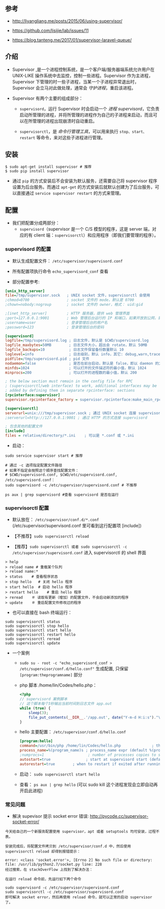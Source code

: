 ## 参考
* http://liyangliang.me/posts/2015/06/using-supervisor/

* https://github.com/lisijie/lab/issues/11  

* https://blog.tanteng.me/2017/01/supervisor-laravel-queue/


## 介绍
* Supervisor ,是一个进程控制系统，是一个客户端/服务器端系统允许用户在UNIX-LIKE 操作系统中去监控，控制一些进程。Supervisor 作为主进程，Supervisor 下管理的时一些子进程，当某一个子进程异常退出时，Supervisor 会立马对此做处理，通常会 _守护进程_，重启该进程。

* Supervisor 有两个主要的组成部分：
    * `supervisord`，运行 Supervisor 时会启动一个 _进程 supervisord_，它负责启动所管理的进程，并将所管理的进程作为自己的子进程来启动，而且可以在所管理的进程出现崩溃时自动重启。
    
    * `supervisorctl`，是 _命令行管理工具_，可以用来执行 `stop、start、restart` 等命令，来对这些子进程进行管理。


## 安装
```
$ sudo apt-get install supervisor # 推荐
$ sudo pip install supervisor
```

* 通过 `pip` 的方式安装后不会安装为默认服务，还需要自己将 supervisor 程序设置为后台服务。而通过 `apt-get` 的方式安装后就默认创建为了后台服务，可以直接通过 `service supervisor restart` 的方式来管理。


## 配置
* 我们把配置分成两部分：
    * `supervisord`（supervisor 是一个 C/S 模型的程序，这是 server 端，对应的有 client 端：`supervisorctl`）和应用程序（即我们要管理的程序）。

### supervisord 的配置
* 默认生成配置文件： `/etc/supervisor/supervisord.conf`

* 所有配置项执行命令 `echo_supervisord_conf` 查看

* 部分配置参考:
```ini
[unix_http_server]
file=/tmp/supervisor.sock   ; UNIX socket 文件，supervisorctl 会使用
;chmod=0700                 ; socket 文件的 mode，默认是 0700
;chown=nobody:nogroup       ; socket 文件的 owner，格式： uid:gid

;[inet_http_server]         ; HTTP 服务器，提供 web 管理界面
;port=127.0.0.1:9001        ; Web 管理后台运行的 IP 和端口，如果开放到公网，需要注意安全性
;username=user              ; 登录管理后台的用户名
;password=123               ; 登录管理后台的密码

[supervisord]
logfile=/tmp/supervisord.log ; 日志文件，默认是 $CWD/supervisord.log
logfile_maxbytes=50MB        ; 日志文件大小，超出会 rotate，默认 50MB
logfile_backups=10           ; 日志文件保留备份数量默认 10
loglevel=info                ; 日志级别，默认 info，其它: debug,warn,trace
pidfile=/tmp/supervisord.pid ; pid 文件
nodaemon=false               ; 是否在前台启动，默认是 false，即以 daemon 的方式启动
minfds=1024                  ; 可以打开的文件描述符的最小值，默认 1024
minprocs=200                 ; 可以打开的进程数的最小值，默认 200

; the below section must remain in the config file for RPC
; (supervisorctl/web interface) to work, additional interfaces may be
; added by defining them in separate rpcinterface: sections
[rpcinterface:supervisor]
supervisor.rpcinterface_factory = supervisor.rpcinterface:make_main_rpcinterface

[supervisorctl]
serverurl=unix:///tmp/supervisor.sock ; 通过 UNIX socket 连接 supervisord，路径与 unix_http_server 部分的 file 一致
;serverurl=http://127.0.0.1:9001 ; 通过 HTTP 的方式连接 supervisord

; 包含其他的配置文件
[include]
files = relative/directory/*.ini    ; 可以是 *.conf 或 *.ini
```

* 启动：
```
sudo service supervisor start # 推荐

# 通过 -c 选项指定配置文件路径
# 如果不指定会按照这个顺序查找配置文件：
# $CWD/supervisord.conf, $CWD/etc/supervisord.conf, /etc/supervisord.conf：
sudo supervisord -c /etc/supervisor/supervisord.conf # 不推荐

ps aux | grep supervisord #查看 supervisord 是否在运行
```

### supervisorctl 配置
* 默认放在： `/etc/supervisor/conf.d/*.conf` (/etc/supervisor/supervisord.conf 里可看到这行配置项 [include])

* 【不推荐】`sudo supervisorctl reload`

* 【推荐】`sudo supervisorctl 或者 sudo supervisorctl -c /etc/supervisor/supervisord.conf` 进入 supervisorctl 的 shell 界面
```shell
> help
> reload name # 重载某个队列
> reload name:*
> status    # 查看程序状态
> stop hello   # 关闭 hello 程序
> start hello  # 启动 hello 程序
> restart hello    # 重启 hello 程序
> reread    ＃ 读取有更新（增加）的配置文件，不会启动新添加的程序
> update    ＃ 重启配置文件修改过的程序
```

* 也可以直接在 bash 终端运行：
```shell
sudo supervisorctl status
sudo supervisorctl stop hello
sudo supervisorctl start hello
sudo supervisorctl restart hello
sudo supervisorctl reread
sudo supervisorctl update
```

* 一个案例
    * `sudo su - root -c "echo_supervisord_conf > /etc/supervisor/conf.d/hello.conf"` 生成配置, 只保留 `[program:theprogramname]` 部分

    * php 脚本 /home/lin/Codes/hello.php：
        ```php
        <?php
        // supervisord 案例脚本
        // 这个脚本每个3秒输出当前时间到日志文件 app.out
        while (true) {
            sleep(3);
            file_put_contents(__DIR__.'/app.out', date("Y-m-d H:i:s")."\n", FILE_APPEND);
        }
        ```    

    * hello 主要配置： `/etc/supervisor/conf.d/hello.conf `
        ```ini
        [program:hello]
        command=/usr/bin/php /home/lin/Codes/hello.php              ; the program (relative uses PATH, can take args)
        process_name=%(program_name)s ; process_name expr (default %(program_name)s)
        ;numprocs=1                    ; number of processes copies to start (def 1)
        autostart=true                ; start at supervisord start (default: true)
        autorestart=true        ; when to restart if exited after running (def: unexpected)
        ```

    * 启动： `sudo supervisorctl start hello`

    * 查看： `ps aux | grep hello` (可以 sudo kill 这个进程发现会立即自动再开启此进程)


### 常见问题
* 解决 supevisor 提示 socket error 错误: http://pycode.cc/supervisor-socket-error/
```shell
今天给自己的一个新服务配置使用 supervisor，apt 或者 setuptools 均可安装，过程不表。

安装完成后，将配置文件拷贝到 /etc/supervisor/conf.d 中，然后使用 supervisorctl reload 却得到报错提示：

error: <class 'socket.error'>, [Errno 2] No such file or directory: file: /usr/lib/python2.7/socket.py line: 228  
经过搜索，在 stackOverFlow 上找到了解决办法：

在运行 reload 命令前，先运行如下两个命令

sudo supervisord -c /etc/supervisor/supervisord.conf  
sudo supervisorctl -c /etc/supervisor/supervisord.conf  
即可解决 socket error，然后再使用 reload 命令，就可以正常的启动 supervisor 了。
````
